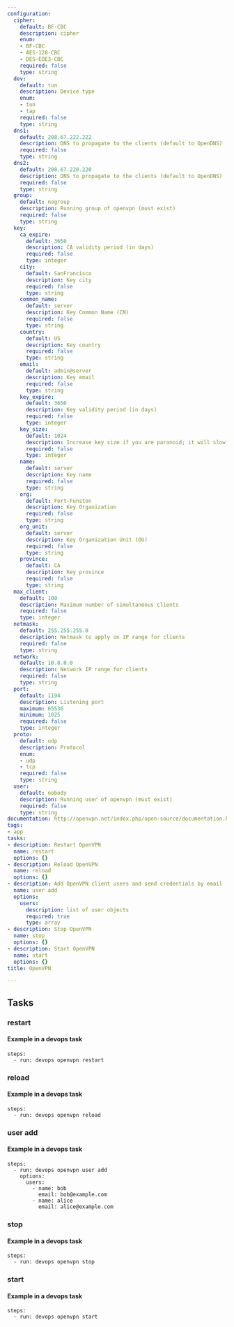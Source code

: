 ```yaml
---
configuration:
  cipher:
    default: BF-CBC
    description: cipher
    enum:
    - BF-CBC
    - AES-128-CBC
    - DES-EDE3-CBC
    required: false
    type: string
  dev:
    default: tun
    description: Device type
    enum:
    - tun
    - tap
    required: false
    type: string
  dns1:
    default: 208.67.222.222
    description: DNS to propagate to the clients (default to OpenDNS)
    required: false
    type: string
  dns2:
    default: 208.67.220.220
    description: DNS to propagate to the clients (default to OpenDNS)
    required: false
    type: string
  group:
    default: nogroup
    description: Running group of openvpn (must exist)
    required: false
    type: string
  key:
    ca_expire:
      default: 3650
      description: CA validity period (in days)
      required: false
      type: integer
    city:
      default: SanFrancisco
      description: Key city
      required: false
      type: string
    common_name:
      default: server
      description: Key Common Name (CN)
      required: false
      type: string
    country:
      default: US
      description: Key country
      required: false
      type: string
    email:
      default: admin@server
      description: Key email
      required: false
      type: string
    key_expire:
      default: 3650
      description: Key validity period (in days)
      required: false
      type: integer
    key_size:
      default: 1024
      description: Increase key size if you are paranoid; it will slow down TLS negociation
      required: false
      type: integer
    name:
      default: server
      description: Key name
      required: false
      type: string
    org:
      default: Fort-Funston
      description: Key Organization
      required: false
      type: string
    org_unit:
      default: server
      description: Key Organization Unit (OU)
      required: false
      type: string
    province:
      default: CA
      description: Key province
      required: false
      type: string
  max_client:
    default: 100
    description: Maximum number of simultaneous clients
    required: false
    type: integer
  netmask:
    default: 255.255.255.0
    description: Netmask to apply on IP range for clients
    required: false
    type: string
  network:
    default: 10.8.0.0
    description: Network IP range for clients
    required: false
    type: string
  port:
    default: 1194
    description: Listening port
    maximum: 65536
    minimum: 1025
    required: false
    type: integer
  proto:
    default: udp
    description: Protocol
    enum:
    - udp
    - tcp
    required: false
    type: string
  user:
    default: nobody
    description: Running user of openvpn (must exist)
    required: false
    type: string
documentation: http://openvpn.net/index.php/open-source/documentation.html
tags:
- app
tasks:
- description: Restart OpenVPN
  name: restart
  options: {}
- description: Reload OpenVPN
  name: reload
  options: {}
- description: Add OpenVPN client users and send credentials by email
  name: user add
  options:
    users:
      description: list of user objects
      required: true
      type: array
- description: Stop OpenVPN
  name: stop
  options: {}
- description: Start OpenVPN
  name: start
  options: {}
title: OpenVPN

---
```


## Tasks
### restart

#### Example in a devops task

    steps:
      - run: devops openvpn restart


### reload

#### Example in a devops task

    steps:
      - run: devops openvpn reload


### user add

#### Example in a devops task

    steps:
      - run: devops openvpn user add
        options:
          users:
            - name: bob
              email: bob@example.com
            - name: alice
              email: alice@example.com



### stop

#### Example in a devops task

    steps:
      - run: devops openvpn stop


### start

#### Example in a devops task

    steps:
      - run: devops openvpn start

